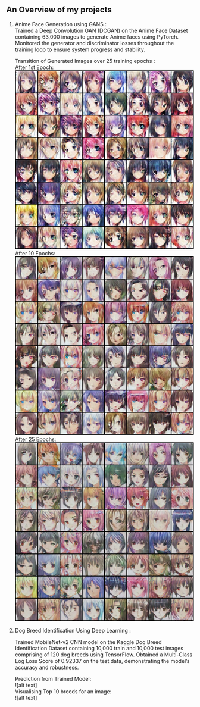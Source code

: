 ## An Overview of my projects

1. Anime Face Generation using GANS :  
   Trained a Deep Convolution GAN (DCGAN) on the Anime Face Dataset containing 63,000 images to generate Anime faces using PyTorch.
   Monitored the generator and discriminator losses throughout the training loop to ensure system progress and stability.
     
   Transition of Generated Images over 25 training epochs :  
   After 1st Epoch:  
      ![alt text](https://github.com/Sushmit1/Projects/blob/main/Anime%20Face%20Generation%20using%20DCGAN/Generated/generated-image-0001.png)  
   After 10 Epochs:  
      ![alt text](https://github.com/Sushmit1/Projects/blob/main/Anime%20Face%20Generation%20using%20DCGAN/Generated/generated-image-0010.png)  
   After 25 Epochs:  
      ![alt text](https://github.com/Sushmit1/Projects/blob/main/Anime%20Face%20Generation%20using%20DCGAN/Generated/generated-image-0025.png)  

3. Dog Breed Identification Using Deep Learning :  

   Trained MobileNet-v2 CNN model on the Kaggle Dog Breed Identification Dataset containing 10,000 train and 10,000 test images comprising of 120 dog breeds using TensorFlow.
   Obtained a Multi-Class Log Loss Score of 0.92337 on the test data, demonstrating the model’s accuracy and robustness.

   Prediction from Trained Model:  
      ![alt text]  
   Visualising Top 10 breeds for an image:  
      ![alt text]
   

